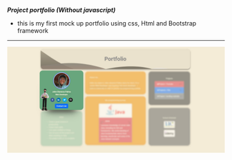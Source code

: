 
_**Project portfolio (Without javascript)**_
      
 - this is my first mock up portfolio using css, Html and Bootstrap framework

---
![Alt text](image-1.png)


